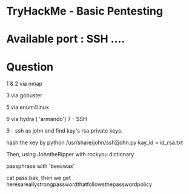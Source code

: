 # TryHackMe - Basic Pentesting

# Available port : SSH ....

# Question

1 & 2 via nmap

3 via gobuster

5 via enum4linux


6 via hydra ( 'armando')
7 - SSH

9 - ssh as john and find kay's rsa private keys. 

hash the key by python /usr/share/john/ssh2john.py kay_id  > id_rsa.txt

Then, using JohntheRipper with rockyou dictionary 

passphrase with 'beeswax'

cat pass.bak, then we get 
heresareallystrongpasswordthatfollowsthepasswordpolicy

